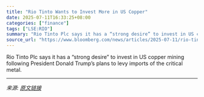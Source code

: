 ```yaml
---
title: "Rio Tinto Wants to Invest More in US Copper"
date: 2025-07-11T16:33:25+08:00
categories: ["finance"]
tags: ["LSE:RIO"]
summary: "Rio Tinto Plc says it has a “strong desire” to invest in US copper mining following President Donald Trump’s plans to levy imports of the critical metal."
source_url: "https://www.bloomberg.com/news/articles/2025-07-11/rio-tinto-wants-to-invest-more-in-us-copper-under-trump-tariffs"
---
```


Rio Tinto Plc says it has a “strong desire” to invest in US copper mining following President Donald Trump’s plans to levy imports of the critical metal.

---

*来源: [原文链接](https://www.bloomberg.com/news/articles/2025-07-11/rio-tinto-wants-to-invest-more-in-us-copper-under-trump-tariffs)*
